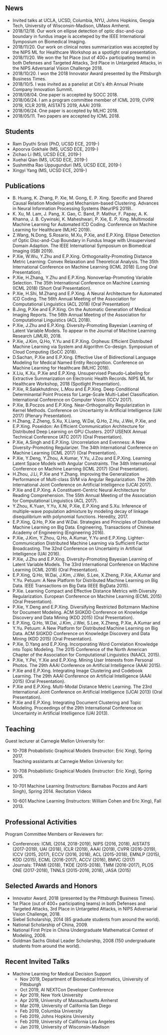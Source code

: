 
## News
* Invited talks at UCLA, UCSD, Columbia, NYU, Johns Hopkins, Geogia Tech, University of Wisconsin-Madison, UMass Amherst.
* 2018/12/18. Our work on ellipse detection of optic disc-and-cup boundary in fundus image is acceteped by the IEEE International Symposium on Biomedical Imaging.
* 2018/11/20. Our work on clinical notes summarization was accepted by the NIPS ML for Healthcare Workshop as a spotlight oral presentation.
* 2018/11/20. We won the 1st Place (out of 400+ participating teams) in both Defenses and Targeted Attacks, 3rd Place in Untargeted Attacks, in the NIPS Adversarial Vision Challenge 2018.
* 2018/10/20. I won the 2018 Innovator Award presented by the Pittsburgh Business Times.
* 2018/10/5. I was invited as a panelist at Citi's 4th Annual Private Company Innovation Summit.
* 2018/08/04. One paper is accepted by SOCC 2018.
* 2018/06/24. I am a program committee member of ICML 2019, CVPR 2019, ICLR 2019, AISTATS 2019, AAAI 2019.
* 2018/06/24. One paper is accepted by MLHC 2018.
* 2018/05/11. Two papers are accepted by ICML 2018.

##  Students
* Ram Dyuthi Sristi (PhD, UCSD ECE, 2019-)
* Apoorva Gokhale (MS, UCSD ECE, 2019-)
* Zichao Li (MS, UCSD ECE, 2019-)
* Xuehai Qian (MS, UCSD ECE, 2019-)
* Sushmitha Rao Uppugunduri (MS, UCSD ECE, 2019-)
* Xingyi Yang (MS, UCSD ECE, 2019-)

## Publications
* B. Huang, K. Zhang, P. Xie, M. Gong, E. P. Xing. Specific and Shared Causal Relation Modeling and Mechanism-based Clustering. Advances in Neural Information Processing Systems (NeurIPS 2019).
* K. Xu, M. Lam, J. Pang, X. Gao, C. Band, P. Mathur, F. Papay, A. K. Khanna, J. B. Cywinski, K. Maheshwari, P. Xie, E. P. Xing. Multimodal Machine Learning for Automated ICD Coding. Conference on Machine Learning for Healthcare (MLHC 2019).
* Z.Wang, N.Dong, S.Rosario, M.Xu, P.Xie, and E.P.Xing. Ellipse Detection of Optic Disc-and-Cup Boundary in Fundus Image with Unsupervised Domain Adaption. The IEEE International Symposium on Biomedical Imaging (ISBI 2019).
* P.Xie, W.Wu, Y.Zhu and E.P.Xing. Orthogonality-Promoting Distance Metric Learning: Convex Relaxation and Theoretical Analysis. The 35th International Conference on Machine Learning (ICML 2018) (Long Oral Presentation).
* P.Xie, H.Zhang, Y.Zhu and E.P.Xing. Nonoverlap-Promoting Variable Selection. The 35th International Conference on Machine Learning (ICML 2018) (Short Oral Presentation).
* P.Xie, H.Shi, M.Zhang and E.P.Xing. A Neural Architecture for Automated ICD Coding. The 56th Annual Meeting of the Association for Computational Linguistics (ACL 2018) (Oral Presentation)
* B.Jing, P.Xie and E.P.Xing. On the Automatic Generation of Medical Imaging Reports. The 56th Annual Meeting of the Association for Computational Linguistics (ACL 2018).
* P.Xie, J.Zhu and E.P.Xing. Diversity-Promoting Bayesian Learning of Latent Variable Models. To appear in the Journal of Machine Learning Research (JMLR), 2018.
* P.Xie, J.Kim, Q.Ho, Y.Yu and E.P.Xing. Orpheus: Efficient Distributed Machine Learning via System and Algorithm Co-design. Symposium of Cloud Computing (SoCC 2018).
* D.Sachan, P.Xie and E.P.Xing. Effective Use of Bidirectional Language Modeling for Medical Named Entity Recognition. Conference on Machine Learning for Healthcare (MLHC 2018).
* X.Liu, K.Xu, P.Xie and E.P.Xing. Unsupervised Pseudo-Labeling for Extractive Summarization on Electronic Health Records. NIPS ML for Healthcare Workshop, 2018 (Spotlight Presentation).
* P.Xie, R.Salakhutdinov, L.Mou and E.P.Xing. Deep Conditional Determinantal Point Process for Large-Scale Multi-Label Classification. International Conference on Computer Vision (ICCV 2017).
* P.Xie, B.Poczos and E.P.Xing. Near-Orthogonality Regularization in Kernel Methods. Conference on Uncertainty in Artificial Intelligence (UAI 2017) (Plenary Presentation).
* H.Zhang, Z.Zheng, S.Xu, X.Liang, W.Dai, Q.Ho, Z.Hu, J.Wei, P.Xie, and E.P.Xing. Poseidon: An Efficient Communication Architecture for Distributed Deep Learning on GPU Clusters. 2017 USENIX Annual Technical Conference (ATC 2017) (Oral Presentation).
* P.Xie, A.Singh and E.P.Xing. Uncorrelation and Evenness: A New Diversity-Promoting Regularizer. The 34th International Conference on Machine Learning (ICML 2017) (Oral Presentation).
* P.Xie, Y.Deng, Y.Zhou, A.Kumar, Y.Yu, J.Zou and E.P.Xing. Learning Latent Space Models with Angular Constraints. The 34th International Conference on Machine Learning (ICML 2017) (Oral Presentation).
* H.Zhou, J.Li, P.Xie and Y.Zhang. Improving the Generalization Performance of Multi-class SVM via Angular Regularization. The 26th International Joint Conference on Artificial Intelligence (IJCAI 2017).
* P.Xie and E.P.Xing. A Constituent-Centric Neural Architecture for Reading Comprehension. The 55th Annual Meeting of the Association for Computational Linguistics (ACL 2017).
* Y.Zhou, K.Yuan, Y.Yu, X.Ni, P.Xie, E.P.Xing and S.Xu. Inference of multiple-wave population admixture by modeling decay of linkage disequilibrium with polynomial functions. Heredity, 2017.
* E.P.Xing, Q.Ho, P.Xie and W.Dai. Strategies and Principles of Distributed Machine Learning on Big Data. Engineering, Transactions of Chinese Academy of Engineering (Engineering 2016).
* P.Xie, J.Kim, Y.Zhou, Q.Ho, A.Kumar, Y.Yu and E.P.Xing. Lighter-Communication Distributed Machine Learning via Sufficient Factor Broadcasting. The 32nd Conference on Uncertainty in Artificial Intelligence (UAI 2016). 
* P.Xie, J.Zhu and E.P.Xing. Diversity-Promoting Bayesian Learning of Latent Variable Models. The 33rd International Conference on Machine Learning (ICML 2016) (Oral Presentation).
* E.P.Xing, Q.Ho, W.Dai, J.Kim, J.Wei, S.Lee, X.Zheng, P.Xie, A.Kumar and Y.Yu. Petuum: A New Platform for Distributed Machine Learning on Big Data. IEEE Transactions on Big Data (IEEE BigData 2015).
* P.Xie. Learning Compact and Effective Distance Metrics with Diversity Regularization. European Conference on Machine Learning (ECML 2015) (Oral Presentation).
* P.Xie, Y.Deng and E.P.Xing. Diversifying Restricted Boltzmann Machine for Document Modeling. ACM SIGKDD Conference on Knowledge Discovery and Data Mining (KDD 2015) (Oral Presentation).
* E.P.Xing, Q.Ho, W.Dai, J.Kim, J.Wei, S.Lee, X.Zheng, P.Xie, A.Kumar and Y.Yu. Petuum: A New Platform for Distributed Machine Learning on Big Data. ACM SIGKDD Conference on Knowledge Discovery and Data Mining (KDD 2015) (Oral Presentation).
* P.Xie, D.Yang and E.P.Xing. Incorporating Word Correlation Knowledge into Topic Modeling. The 2015 Conference of the North American Chapter of the Association for Computational Linguistics (NAACL 2015).
* P.Xie, Y.Pei, Y.Xie and E.P.Xing. Mining User Interests from Personal Photos. The 29th AAAI Conference on Artificial Intelligence (AAAI 2015).
* P.Xie and E.P.Xing. Integrating Image Clustering and Codebook Learning. The 29th AAAI Conference on Artificial Intelligence (AAAI 2015) (Oral Presentation).
* P.Xie and E.P.Xing. Multi-Modal Distance Metric Learning. The 23rd International Joint Conference on Artificial Intelligence (IJCAI 2013) (Oral Presentation).
* P.Xie and E.P.Xing. Integrating Document Clustering and Topic Modeling. Proceedings of the 29th International Conference on Uncertainty in Artificial Intelligence (UAI 2013).


## Teaching
Guest lecturer at Carnegie Mellon University for:

* 10-708 Probabilistic Graphical Models (Instructor: Eric Xing), Spring 2017.  
Teaching assistants at Carnegie Mellon University for:

* 10-708 Probabilistic Graphical Models (Instructor: Eric Xing), Spring 2015.  
* 10-701 Machine Learning (Instructors: Barnabas Poczos and Aarti Singh), Spring 2014. Recitation Videos  
* 10-601 Machine Learning (Instructors: William Cohen and Eric Xing), Fall 2013.


## Professional Activities
Program Committee Members or Reviewers for:

* Conferences: ICML (2014, 2018-2019), NIPS (2016, 2018), AISTATS (2017-2019), UAI (2018), ICLR (2019), AAAI (2019), CVPR (2016-2019), ICCV (2015, 2017), ECCV (2016, 2018), ACL (2015-2018), EMNLP (2015), KDD (2015), ECML (2016-2017), ACCV (2016), BMVC (2017)  
* Journals: TPAMI (2018), TKDE (2015-2018), TMM (2016-2017), PLOS ONE (2017-2018), TNNLS (2015-2016, 2018), JASA (2015)  


##  Selected Awards and Honors
* Innovator Award, 2018 (presented by the Pittsburgh Business Times).
* 1st Place (out of 400+ participating teams) in both Defenses and Targeted Attacks, 3rd Place in Untargeted Attacks, in NIPS Adversarial Vision Challenge, 2018.
* Siebel Scholarship, 2014 (85 graduate students from around the world).
* National Scholarship of China, 2009.
* National First Prize in China Undergraduate Mathematical Contest of Modeling, 2008.
* Goldman Sachs Global Leader Scholarship, 2008 (150 undergraduate students from around the world).


##  Recent Invited Talks
* Machine Learning for Medical Decision Support
  - Nov 2019, Department of Biomedical Informatics, University of Pittsburgh
  - Oct 2019, AI NEXTCon Developer Conference
  - Apr 2019, New York University
  - Apr 2019, University of Massachusetts Amherst
  - Mar 2019,  University of California San Diego
  - Feb 2019, Columbia University
  - Feb 2019, Johns Hopkins University
  - Feb 2019, University of California Los Angeles
  - Jan 2019, University of Wisconsin-Madison


